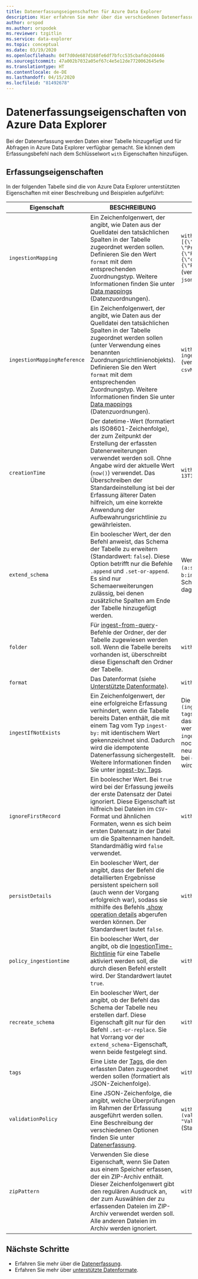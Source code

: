 ```yaml
---
title: Datenerfassungseigenschaften für Azure Data Explorer
description: Hier erfahren Sie mehr über die verschiedenen Datenerfassungseigenschaften, die von Azure Data Explorer unterstützt werden.
author: orspod
ms.author: orspodek
ms.reviewer: tzgitlin
ms.service: data-explorer
ms.topic: conceptual
ms.date: 03/19/2020
ms.openlocfilehash: 04f7d0de687d168fe6df7bfcc535cbafde2d4446
ms.sourcegitcommit: 47a002b7032a05ef67c4e5e12de7720062645e9e
ms.translationtype: HT
ms.contentlocale: de-DE
ms.lasthandoff: 04/15/2020
ms.locfileid: "81492678"
---
```

# <a name="azure-data-explorer-data-ingestion-properties"></a>Datenerfassungseigenschaften von Azure Data Explorer 

Bei der Datenerfassung werden Daten einer Tabelle hinzugefügt und für Abfragen in Azure Data Explorer verfügbar gemacht. Sie können dem Erfassungsbefehl nach dem Schlüsselwort `with` Eigenschaften hinzufügen.

## <a name="ingestion-properties"></a>Erfassungseigenschaften

In der folgenden Tabelle sind die von Azure Data Explorer unterstützten Eigenschaften mit einer Beschreibung und Beispielen aufgeführt: 

|Eigenschaft              |BESCHREIBUNG                                              |Beispiel                                             |
|----------------------|---------------------------------------------------------|----------------------------------------------------|
|`ingestionMapping`    |Ein Zeichenfolgenwert, der angibt, wie Daten aus der Quelldatei den tatsächlichen Spalten in der Tabelle zugeordnet werden sollen. Definieren Sie den Wert `format` mit dem entsprechenden Zuordnungstyp. Weitere Informationen finden Sie unter [Data mappings](kusto/management/mappings.md) (Datenzuordnungen).|`with (format="json", ingestionMapping = "[{\"column\":\"rownumber\", \"Properties\":{\"Path\":\"$.RowNumber\"}}, {\"column\":\"rowguid\", \"Properties\":{\"Path\":\"$.RowGuid\"}}]")`<br>(veraltet: `avroMapping`, `csvMapping`, `jsonMapping`) |
|`ingestionMappingReference`|Ein Zeichenfolgenwert, der angibt, wie Daten aus der Quelldatei den tatsächlichen Spalten in der Tabelle zugeordnet werden sollen (unter Verwendung eines benannten Zuordnungsrichtlinienobjekts). Definieren Sie den Wert `format` mit dem entsprechenden Zuordnungstyp. Weitere Informationen finden Sie unter [Data mappings](kusto/management/mappings.md) (Datenzuordnungen).|`with (format="csv", ingestionMappingReference = "Mapping1")`<br>(veraltet: `avroMappingReference`, `csvMappingReference`, `jsonMappingReference`)|
|`creationTime` |Der datetime-Wert (formatiert als ISO8601-Zeichenfolge), der zum Zeitpunkt der Erstellung der erfassten Datenerweiterungen verwendet werden soll. Ohne Angabe wird der aktuelle Wert (`now()`) verwendet. Das Überschreiben der Standardeinstellung ist bei der Erfassung älterer Daten hilfreich, um eine korrekte Anwendung der Aufbewahrungsrichtlinie zu gewährleisten.|`with (creationTime="2017-02-13T11:09:36.7992775Z")`|
|`extend_schema`|Ein boolescher Wert, der den Befehl anweist, das Schema der Tabelle zu erweitern (Standardwert: `false`). Diese Option betrifft nur die Befehle `.append` und `.set-or-append`. Es sind nur Schemaerweiterungen zulässig, bei denen zusätzliche Spalten am Ende der Tabelle hinzugefügt werden.|Wenn das ursprüngliche Tabellenschema `(a:string, b:int)` lautet, wäre `(a:string, b:int, c:datetime, d:string)` eine gültige Schemaerweiterung, `(a:string, c:datetime)` dagegen nicht.|
|`folder` |Für [ingest-from-query](kusto/management/data-ingestion/ingest-from-query.md)-Befehle der Ordner, der der Tabelle zugewiesen werden soll. Wenn die Tabelle bereits vorhanden ist, überschreibt diese Eigenschaft den Ordner der Tabelle.|`with (folder="Tables/Temporary")`|
|`format` |Das Datenformat (siehe [Unterstützte Datenformate](ingestion-supported-formats.md)).|`with (format="csv")`|
|`ingestIfNotExists`|Ein Zeichenfolgenwert, der eine erfolgreiche Erfassung verhindert, wenn die Tabelle bereits Daten enthält, die mit einem Tag vom Typ `ingest-by:` mit identischem Wert gekennzeichnet sind. Dadurch wird die idempotente Datenerfassung sichergestellt. Weitere Informationen finden Sie unter [ingest-by: Tags](kusto/management/extents-overview.md#ingest-by-extent-tags).|Die Eigenschaften `with (ingestIfNotExists='["Part0001"]', tags='["ingest-by:Part0001"]')` geben an, dass die aktuelle Erfassung nicht ausgeführt werden soll, wenn bereits Daten mit dem Tag `ingest-by:Part0001` vorhanden sind. Sind noch keine vorhanden, wird das Tag für diese neue Erfassung festgelegt (für den Fall, dass bei einer zukünftigen Erfassung versucht wird, die gleichen Daten zu erfassen).|
|`ignoreFirstRecord` |Ein boolescher Wert. Bei `true` wird bei der Erfassung jeweils der erste Datensatz der Datei ignoriert. Diese Eigenschaft ist hilfreich bei Dateien im `CSV`-Format und ähnlichen Formaten, wenn es sich beim ersten Datensatz in der Datei um die Spaltennamen handelt. Standardmäßig wird `false` verwendet.|`with (ignoreFirstRecord=false)`|
|`persistDetails` |Ein boolescher Wert, der angibt, dass der Befehl die detaillierten Ergebnisse persistent speichern soll (auch wenn der Vorgang erfolgreich war), sodass sie mithilfe des Befehls [.show operation details](kusto/management/operations.md#show-operation-details) abgerufen werden können. Der Standardwert lautet `false`.|`with (persistDetails=true)`|
|`policy_ingestiontime`|Ein boolescher Wert, der angibt, ob die [IngestionTime-Richtlinie](kusto/management/ingestiontimepolicy.md) für eine Tabelle aktiviert werden soll, die durch diesen Befehl erstellt wird. Der Standardwert lautet `true`.|`with (policy_ingestiontime=false)`|
|`recreate_schema` |Ein boolescher Wert, der angibt, ob der Befehl das Schema der Tabelle neu erstellen darf. Diese Eigenschaft gilt nur für den Befehl `.set-or-replace`. Sie hat Vorrang vor der `extend_schema`-Eigenschaft, wenn beide festgelegt sind.|`with (recreate_schema=true)`|
|`tags`|Eine Liste der [Tags](kusto/management/extents-overview.md#extent-tagging), die den erfassten Daten zugeordnet werden sollen (formatiert als JSON-Zeichenfolge). |`with (tags="['Tag1', 'Tag2']")`|
|`validationPolicy`|Eine JSON-Zeichenfolge, die angibt, welche Überprüfungen im Rahmen der Erfassung ausgeführt werden sollen. Eine Beschreibung der verschiedenen Optionen finden Sie unter [Datenerfassung](kusto/management/data-ingestion/index.md).| `with (validationPolicy='{"ValidationOptions":1, "ValidationImplications":1}')` (Standardrichtlinie)|
|`zipPattern`|Verwenden Sie diese Eigenschaft, wenn Sie Daten aus einem Speicher erfassen, der ein ZIP-Archiv enthält. Dieser Zeichenfolgenwert gibt den regulären Ausdruck an, der zum Auswählen der zu erfassenden Dateien im ZIP-Archiv verwendet werden soll.  Alle anderen Dateien im Archiv werden ignoriert.|`with (zipPattern="*.csv")`|

## <a name="next-steps"></a>Nächste Schritte

* Erfahren Sie mehr über die [Datenerfassung](/azure/data-explorer/ingest-data-overview).
* Erfahren Sie mehr über [unterstützte Datenformate](ingestion-supported-formats.md).
